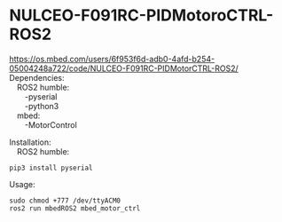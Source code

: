 # NULCEO-F091RC-PIDMotoroCTRL-ROS2
https://os.mbed.com/users/6f953f6d-adb0-4afd-b254-05004248a722/code/NULCEO-F091RC-PIDMotorCTRL-ROS2/ <br /> 
Dependencies:<br /> 
  &emsp;ROS2 humble:<br />
    &emsp;&emsp;-pyserial<br />
    &emsp;&emsp;-python3<br />
  &emsp;mbed:<br />
    &emsp;&emsp;-MotorControl<br />

Installation:<br />
  &emsp;ROS2 humble:
    
    pip3 install pyserial

Usage:<br />

    sudo chmod +777 /dev/ttyACM0
    ros2 run mbedROS2 mbed_motor_ctrl
